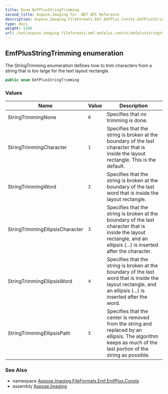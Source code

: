 ```yaml
---
title: Enum EmfPlusStringTrimming
second_title: Aspose.Imaging for .NET API Reference
description: Aspose.Imaging.FileFormats.Emf.EmfPlus.Consts.EmfPlusStringTrimming enum. The StringTrimming enumeration defines how to trim characters from a string that is too large for the text layout rectangle
type: docs
weight: 5100
url: /net/aspose.imaging.fileformats.emf.emfplus.consts/emfplusstringtrimming/
---
```

## EmfPlusStringTrimming enumeration

The StringTrimming enumeration defines how to trim characters from a string that is too large for the text layout rectangle.

```csharp
public enum EmfPlusStringTrimming
```

### Values

| Name | Value | Description |
| --- | --- | --- |
| StringTrimmingNone | `0` | Specifies that no trimming is done. |
| StringTrimmingCharacter | `1` | Specifies that the string is broken at the boundary of the last character that is inside the layout rectangle. This is the default. |
| StringTrimmingWord | `2` | Specifies that the string is broken at the boundary of the last word that is inside the layout rectangle. |
| StringTrimmingEllipsisCharacter | `3` | Specifies that the string is broken at the boundary of the last character that is inside the layout rectangle, and an ellipsis (...) is inserted after the character. |
| StringTrimmingEllipsisWord | `4` | Specifies that the string is broken at the boundary of the last word that is inside the layout rectangle, and an ellipsis (...) is inserted after the word. |
| StringTrimmingEllipsisPath | `5` | Specifies that the center is removed from the string and replaced by an ellipsis. The algorithm keeps as much of the last portion of the string as possible. |

### See Also

* namespace [Aspose.Imaging.FileFormats.Emf.EmfPlus.Consts](../../aspose.imaging.fileformats.emf.emfplus.consts/)
* assembly [Aspose.Imaging](../../)


